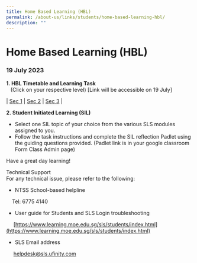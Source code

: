 ```yaml
---
title: Home Based Learning (HBL)
permalink: /about-us/links/students/home-based-learning-hbl/
description: ""
---
```

Home Based Learning (HBL)
=========================

  
### 19 July 2023 
**1. HBL Timetable and Learning Task**   
   (Click on your respective level) \[Link will be accessible on 19 July\]  
	 

| [Sec 1](https://docs.google.com/spreadsheets/d/1Vv9FYY8b6YCkib9B2fBxJb1gDAF3VTLzHkcKbb2x4hI/edit#gid=14012182)     | [Sec 2](https://docs.google.com/spreadsheets/d/1POVM34JblenX88POjna6Dbff-ccTDRI8gVT6N4FI1-8/edit#gid=14012182)     | [Sec 3](https://docs.google.com/spreadsheets/d/17dSfeHTO2LoyQiUJHJRGuM2UG6qxez3m6fRsSL6G4P4/edit#gid=14012182)    |


**2. Student Initiated Learning (SIL)**

*   Select one SIL topic of your choice from the various SLS modules assigned to you.
*   Follow the task instructions and complete the SIL reflection Padlet using the guiding questions provided. (Padlet link is in your google classroom Form Class Admin page)

Have a great day learning!  
  
Technical Support  
For any technical issue, please refer to the following:  

*   NTSS School-based helpline

    Tel: 6775 4140

*   User guide for Students and SLS Login troubleshooting

     [https://www.learning.moe.edu.sg/sls/students/index.html](https://www.learning.moe.edu.sg/sls/students/index.html)  
  

*   SLS Email address

     [helpdesk@sls.ufinity.com](mailto:helpdesk@sls.ufinity.com)
